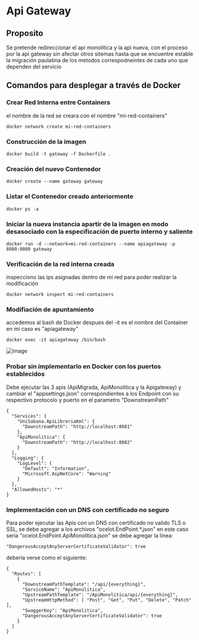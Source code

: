 # Api Gateway

## Proposito
Se pretende redireccionar el api monolitica y la api nueva, con el proceso por la api gateway sin afectar otros sitemas 
hasta que se encuentre estable la migración paulatina de los metodos correspodneintes de cada uno que dependen del servicio

## Comandos para desplegar a través de Docker

### Crear Red Interna entre Containers
el nombre de la red se creara con el nombre "mi-red-containers"
````
docker network create mi-red-containers

````

### Construcción de la imagen
```
docker build -t gateway -f Dockerfile .
```

### Creación del nuevo Contenedor
```
docker create --name gateway gateway
```

### Listar el Contenedor creado anteriormente
```
docker ps -a
```

### Iniciar la nueva instancia apartir de la imagen en modo desasociado con la especificación de puerto interno y saliente
```
docker run -d --network=mi-red-containers --name apiagateway -p 8080:8080 gateway
```

### Verificación de la red interna creada
inspecciono las ips asignadas dentro de mi red para poder realizar la modificación
````
docker network inspect mi-red-containers
````

### Modifiación de apuntamiento
accedemos al bash de Docker despues del -it es el nombre del Container en mi caso es "apiagateway"
````
docker exec -it apiagateway /bin/bash
````
![image](https://github.com/Belmarion/ActStranglerFig/assets/63727266/c76846bc-fbff-4431-8c1a-c4937905da64)

### Probar sin implementarlo en Docker con los puertos establecidos
Debe ejecutar las 3 apis (ApiMigrada, ApiMonolitica y la Apigateway) y cambiar el "appsettings.json" correspondientes a los Endpoint con su respectivo protocolo y puerto
en el parametro "DownstreamPath"
````
{
  "Services": {
    "UniSabana.ApiLibreriaKml": {
      "DownstreamPath": "http://localhost:8081"
    },
    "ApiMonolitica": {
      "DownstreamPath": "http://localhost:8082"
    }
  },
  "Logging": {
    "LogLevel": {
      "Default": "Information",
      "Microsoft.AspNetCore": "Warning"
    }
  },
  "AllowedHosts": "*"
}

````
### Implementación con un DNS con certificado no seguro
Para poder ejecutar las Apis con un DNS con certificado no valido TLS o SSL, se debe agregar a los archivos
"ocelot.EndPoint.*.json" en este caso seria "ocelot.EndPoint.ApiMonolitica.json" se debe agregar la linea:
````
"DangerousAcceptAnyServerCertificateValidator": true
````
deberia verse como el siguiente:
````
{
  "Routes": [
    {
      "DownstreamPathTemplate": "/api/{everything}",
      "ServiceName": "ApiMonolitica",
      "UpstreamPathTemplate": "/ApiMonolitica/api/{everything}",
      "UpstreamHttpMethod": [ "Post", "Get", "Put", "Delete", "Patch" ],
      "SwaggerKey": "ApiMonolitica",
      "DangerousAcceptAnyServerCertificateValidator": true
    }
  ]
}
````




